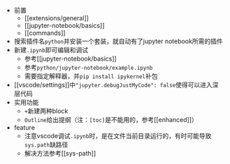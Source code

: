 - 前置
  - [[extensions/general]]
  - [[jupyter-notebook/basics]]
  - [[commands]]
- 搜索插件名`python`并安装一个套装，就自动有了jupyter notebook所需的插件
- 新建`.ipynb`即可编辑和调试
  - 参考[[jupyter-notebook/basics]]
  - 参考`python/jupyter-notebook/example.ipynb`
  - 需要指定解释器，并`pip install ipykernel`补包
- [[vscode/settings]]中`"jupyter.debugJustMyCode": false`使得可以进入深层代码
- 实用功能
  - `+`新建两种block
  - `Outline`给出提纲（注：`[toc]`是不能用的，参考[[enhanced]]）
- feature
  - 注意vscode调试`.ipynb`时，是在文件当前目录运行的，有时可能导致`sys.path`缺路径
  - 解决方法参考[[sys-path]]
